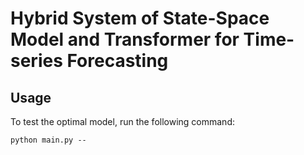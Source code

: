 # Hybrid System of State-Space Model and Transformer for Time-series Forecasting


## Usage
To test the optimal model, run the following command: 
```
python main.py --
```
